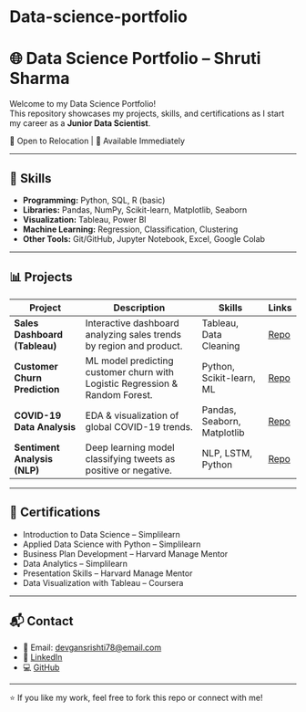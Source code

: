 # Data-science-portfolio
# 🌐 Data Science Portfolio – Shruti Sharma

Welcome to my Data Science Portfolio!  
This repository showcases my projects, skills, and certifications as I start my career as a **Junior Data Scientist**.  

📍 Open to Relocation | 🚀 Available Immediately  

---

## 🔑 Skills
- **Programming:** Python, SQL, R (basic)
- **Libraries:** Pandas, NumPy, Scikit-learn, Matplotlib, Seaborn
- **Visualization:** Tableau, Power BI
- **Machine Learning:** Regression, Classification, Clustering
- **Other Tools:** Git/GitHub, Jupyter Notebook, Excel, Google Colab

---

## 📊 Projects
| Project | Description | Skills | Links |
|---------|-------------|--------|-------|
| **Sales Dashboard (Tableau)** | Interactive dashboard analyzing sales trends by region and product. | Tableau, Data Cleaning | [Repo](./projects/sales-dashboard) |
| **Customer Churn Prediction** | ML model predicting customer churn with Logistic Regression & Random Forest. | Python, Scikit-learn, ML | [Repo](./projects/churn-prediction) |
| **COVID-19 Data Analysis** | EDA & visualization of global COVID-19 trends. | Pandas, Seaborn, Matplotlib | [Repo](./projects/covid-analysis) |
| **Sentiment Analysis (NLP)** | Deep learning model classifying tweets as positive or negative. | NLP, LSTM, Python | [Repo](./projects/sentiment-analysis) |

---

## 📜 Certifications
- Introduction to Data Science – Simplilearn  
- Applied Data Science with Python – Simplilearn  
- Business Plan Development – Harvard Manage Mentor  
- Data Analytics – Simplilearn  
- Presentation Skills – Harvard Manage Mentor  
- Data Visualization with Tableau – Coursera
  

---

## 📬 Contact
- 📧 Email: devgansrishti78@email.com  
- 🔗 [LinkedIn](https://linkedin.com/in/Shrutisharma13)  
- 💻 [GitHub](https://github.com/shruti63-code)  

---

⭐ If you like my work, feel free to fork this repo or connect with me!  
